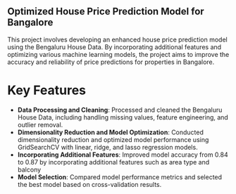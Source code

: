 ## Optimized House Price Prediction Model for Bangalore
This project involves developing an enhanced house price prediction model using the Bengaluru House Data. By incorporating additional features and optimizing various machine learning models, the project aims to improve the accuracy and reliability of price predictions for properties in Bangalore.

# Key Features
- **Data Processing and Cleaning**: Processed and cleaned the Bengaluru House Data, including handling missing values, feature engineering, and outlier removal.
- **Dimensionality Reduction and Model Optimization**: Conducted dimensionality reduction and optimized model performance using GridSearchCV with linear, ridge, and lasso regression models.
- **Incorporating Additional Features**: Improved model accuracy from 0.84 to 0.87 by incorporating additional features such as area type and balcony
- **Model Selection**: Compared model performance metrics and selected the best model based on cross-validation results.

